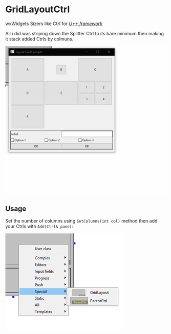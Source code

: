 # GridLayoutCtrl
 wxWidgets Sizers like Ctrl for *[U++ framework](https://github.com/ultimatepp/ultimatepp)*


All i did was striping down the Splitter Ctrl to its bare minimum then making it stack added Ctrls by colmuns.

 ![](https://github.com/M0untacir/GridLayout/blob/main/LayoutGrid.gif)

## Usage
Set the number of columns using `SetColumns(int col)` method then add your Ctrls with `Add(Ctrl& pane)`:

 ![](https://github.com/M0untacir/GridLayout/blob/main/Layout_editor_Rc.png)
